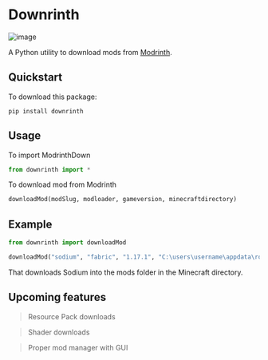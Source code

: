 # Downrinth
![image](https://github.com/v-pun215/Downrinth/assets/67716965/f507c2df-3aab-4a8e-bf73-1ad17a49083d)





A Python utility to download mods from [Modrinth](https://modrinth.com). 

## Quickstart
To download this package:
```
pip install downrinth
```

## Usage

To import ModrinthDown
```python
from downrinth import *
```

To download mod from Modrinth
```python
downloadMod(modSlug, modloader, gameversion, minecraftdirectory)
```

## Example
```python
from downrinth import downloadMod

downloadMod("sodium", "fabric", "1.17.1", "C:\users\username\appdata\roaming\.minecraft")
```
That downloads Sodium into the mods folder in the Minecraft directory.


## Upcoming features
> Resource Pack downloads

> Shader downloads

> Proper mod manager with GUI
